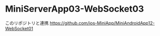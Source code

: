 # MiniServerApp03-WebSocket03

このリポジトリと連携
https://github.com/ios-MiniApp/MiniAndroidApp12-WebSocket01

